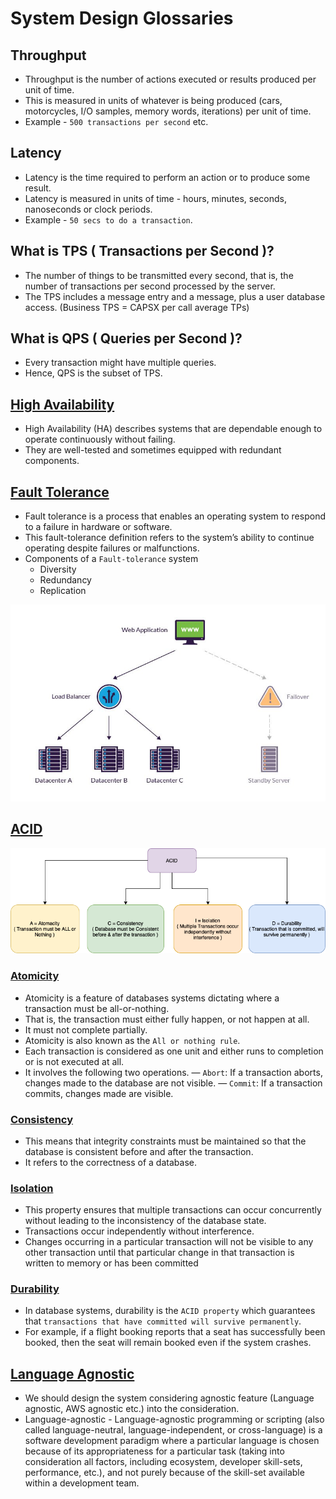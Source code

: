 
# System Design Glossaries

## Throughput
- Throughput is the number of actions executed or results produced per unit of time. 
- This is measured in units of whatever is being produced (cars, motorcycles, I/O samples, memory words, iterations) per unit of time.
- Example - `500 transactions per second` etc.

## Latency
- Latency is the time required to perform an action or to produce some result. 
- Latency is measured in units of time - hours, minutes, seconds, nanoseconds or clock periods.
- Example - `50 secs to do a transaction`.

## What is TPS ( Transactions per Second )?
- The number of things to be transmitted every second, that is, the number of transactions per second processed by the server.
- The TPS includes a message entry and a message, plus a user database access. (Business TPS = CAPSX per call average TPs)

## What is QPS ( Queries per Second )?
- Every transaction might have multiple queries.
- Hence, QPS is the subset of TPS.

## [High Availability](https://avinetworks.com/glossary/high-availability/)
- High Availability (HA) describes systems that are dependable enough to operate continuously without failing.
- They are well-tested and sometimes equipped with redundant components.

## [Fault Tolerance](https://www.fortinet.com/resources/cyberglossary/fault-tolerance)
- Fault tolerance is a process that enables an operating system to respond to a failure in hardware or software.
- This fault-tolerance definition refers to the system’s ability to continue operating despite failures or malfunctions.
- Components of a `Fault-tolerance` system
  - Diversity
  - Redundancy
  - Replication

![img.png](assests/fault_tolerance_img.png)

## [ACID](https://www.geeksforgeeks.org/acid-properties-in-dbms/)

![img.png](assests/ACID_Property_DBMS.drawio.png)

### [Atomicity](https://www.techopedia.com/definition/24729/atomicity)
- Atomicity is a feature of databases systems dictating where a transaction must be all-or-nothing.
- That is, the transaction must either fully happen, or not happen at all.
- It must not complete partially.
- Atomicity is also known as the `All or nothing rule`.
- Each transaction is considered as one unit and either runs to completion or is not executed at all. 
- It involves the following two operations.
  — `Abort`: If a transaction aborts, changes made to the database are not visible.
  — `Commit`: If a transaction commits, changes made are visible.

### [Consistency](https://www.geeksforgeeks.org/acid-properties-in-dbms/)
- This means that integrity constraints must be maintained so that the database is consistent before and after the transaction. 
- It refers to the correctness of a database.

### [Isolation](https://www.geeksforgeeks.org/acid-properties-in-dbms/)
- This property ensures that multiple transactions can occur concurrently without leading to the inconsistency of the database state. 
- Transactions occur independently without interference. 
- Changes occurring in a particular transaction will not be visible to any other transaction until that particular change in that transaction is written to memory or has been committed

### [Durability](https://en.wikipedia.org/wiki/Durability)
- In database systems, durability is the `ACID property` which guarantees that `transactions that have committed will survive permanently`.
- For example, if a flight booking reports that a seat has successfully been booked, then the seat will remain booked even if the system crashes.

## [Language Agnostic](https://en.wikipedia.org/wiki/Language-agnostic)
- We should design the system considering agnostic feature (Language agnostic, AWS agnostic etc.) into the consideration.
- Language-agnostic - Language-agnostic programming or scripting (also called language-neutral, language-independent, or cross-language) is a software development paradigm where a particular language is chosen because of its appropriateness for a particular task (taking into consideration all factors, including ecosystem, developer skill-sets, performance, etc.), and not purely because of the skill-set available within a development team.


